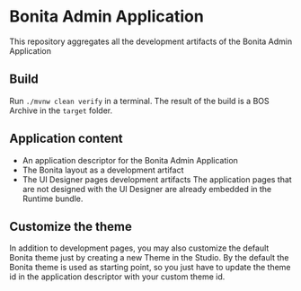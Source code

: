 # Bonita Admin Application

This repository aggregates all the development artifacts of the Bonita Admin Application

## Build 

Run `./mvnw clean verify` in a terminal. The result of the build is a BOS Archive in the `target` folder.

## Application content

* An application descriptor for the Bonita Admin Application
* The Bonita layout as a development artifact
* The UI Designer pages development artifacts
The application pages that are not designed with the UI Designer are already embedded in the Runtime bundle.

## Customize the theme

In addition to development pages, you may also customize the default Bonita theme just by creating a new Theme in the Studio.
By the default the Bonita theme is used as starting point, so you just have to update the theme id in the application descriptor with your custom theme id.
